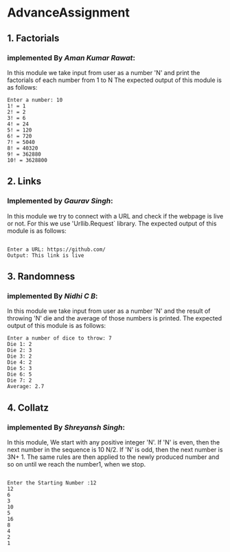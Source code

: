 # AdvanceAssignment

## 1. Factorials
### implemented By *Aman Kumar Rawat*:
In this module we take input from user as a number 'N' and print the factorials of each number from 1 to N
The expected output of this module is as follows:

```
Enter a number: 10
1! = 1
2! = 2
3! = 6
4! = 24
5! = 120
6! = 720
7! = 5040
8! = 40320
9! = 362880
10! = 3628800
```

## 2. Links
### Implemented by *Gaurav Singh*:

In this module we try to connect with a URL and check if the webpage is live or not. For this we use 'Urllib.Request` library. 
The expected output of this module is as follows:

```

Enter a URL: https://github.com/
Output: This link is live

```
## 3. Randomness
### implemented By *Nidhi C B*:
In this module we take input from user as a number 'N' and the result of throwing 'N' die  and the average of those numbers is printed.
The expected output of this module is as follows:

```
Enter a number of dice to throw: 7
Die 1: 2
Die 2: 3
Die 3: 2
Die 4: 2
Die 5: 3
Die 6: 5
Die 7: 2
Average: 2.7

```

## 4. Collatz
### implemented By *Shreyansh Singh*:

In this module, We start with any positive integer 'N'.  If 'N' is even, then the next number in the sequence is 10 N/2.  If 'N' is odd, then the next number is 3N+ 1.  The same rules are then applied to the newly produced number and so on until we reach the number1, when we stop.

```

Enter the Starting Number :12
12 
6
3
10
5
16
8
4
2
1

```